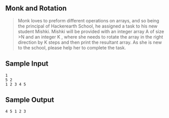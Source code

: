 ## Monk and Rotation
>Monk loves to preform different operations on arrays, and so being the principal of Hackerearth School, he assigned a task to his new student Mishki. Mishki will be provided with an integer array A of size >N and an integer K , where she needs to rotate the array in the right direction by K steps and then print the resultant array. As she is new to the school, please help her to complete the task.

## Sample Input
```
1
5 2
1 2 3 4 5
```

## Sample Output
```
4 5 1 2 3
```
